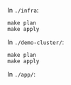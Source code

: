 In `./infra`:

```
make plan
make apply
```

In `./demo-cluster/`:

```
make plan
make apply
```

In `./app/`:
